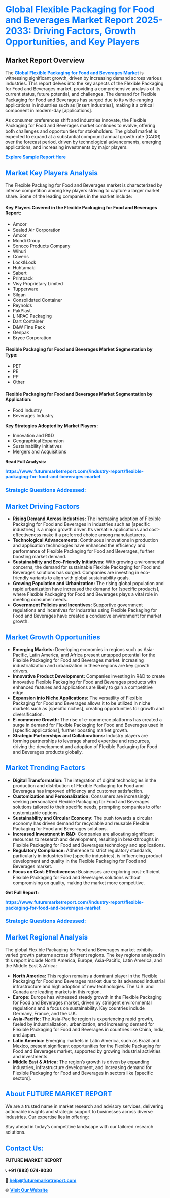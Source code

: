 <h1 style="color: #007BFF;">Global Flexible Packaging for Food and Beverages Market Report 2025-2033: Driving Factors, Growth Opportunities, and Key Players</h1>

<section id="overview">
<h2>Market Report Overview</h2>
<p>The <a href="https://www.futuremarketreport.com//industry-report/flexible-packaging-for-food-and-beverages-market" style="color: #007BFF; text-decoration: none;"><strong>Global Flexible Packaging for Food and Beverages Market</strong></a> is witnessing significant growth, driven by increasing demand across various industries. This report delves into the key aspects of the Flexible Packaging for Food and Beverages market, providing a comprehensive analysis of its current status, future potential, and challenges. The demand for Flexible Packaging for Food and Beverages has surged due to its wide-ranging applications in industries such as [insert industries], making it a critical component in modern-day [applications].</p>
<p>As consumer preferences shift and industries innovate, the Flexible Packaging for Food and Beverages market continues to evolve, offering both challenges and opportunities for stakeholders. The global market is expected to expand at a substantial compound annual growth rate (CAGR) over the forecast period, driven by technological advancements, emerging applications, and increasing investments by major players.</p>
</section>

<section id="overview">
<p><a href="https://www.futuremarketreport.com//request-sample/reportId=51493" style="color: #007BFF; text-decoration: none;"><strong>Explore Sample Report Here</strong></a></p>
</section>

<section id="key-players">
<h2 style="color: #007BFF;">Market Key Players Analysis</h2>
<p>The Flexible Packaging for Food and Beverages market is characterized by intense competition among key players striving to capture a larger market share. Some of the leading companies in the market include:</p>
<h4>Key Players Covered in the Flexible Packaging for Food and Beverages Report:</h4>
<ul><li>Amcor</li><li>Sealed Air Corporation</li><li>Amcor</li><li>Mondi Group</li><li>Sonoco Products Company</li><li>Wihuri</li><li>Coveris</li><li>Lock&amp;Lock</li><li>Huhtamaki</li><li>Sabert</li><li>Printpack</li><li>Visy Proprietary Limited</li><li>Tupperware</li><li>Silgan</li><li>Consolidated Container</li><li>Reynolds</li><li>PakPlast</li><li>LINPAC Packaging</li><li>Dart Container</li><li>D&amp;W Fine Pack</li><li>Genpak</li><li>Bryce Corporation</li></ul>
<h4>Flexible Packaging for Food and Beverages Market Segmentation by Type:</h4>
<ul><li>PET</li><li>PE</li><li>PP</li><li>Other</li></ul>

<h4>Flexible Packaging for Food and Beverages Market Segmentation by Application:</h4>
<ul><li>Food Industry</li><li>Beverages Industry</li></ul>
<p><strong>Key Strategies Adopted by Market Players:</strong></p>
<ul>
<li>Innovation and R&D</li>
<li>Geographical Expansion</li>
<li>Sustainability Initiatives</li>
<li>Mergers and Acquisitions</li>
</ul>
</section>

<section>
<p><strong>Read Full Analysis: </strong></p><a href="https://www.futuremarketreport.com//industry-report/flexible-packaging-for-food-and-beverages-market" style="color: #007BFF; text-decoration: none;"><strong>https://www.futuremarketreport.com//industry-report/flexible-packaging-for-food-and-beverages-market</strong></a>
<h3 style="color: #007BFF;">Strategic Questions Addressed:</h3>
</section>

<section id="driving-factors">
<h2 style="color: #007BFF;">Market Driving Factors</h2>
<ul>
<li><strong>Rising Demand Across Industries:</strong> The increasing adoption of Flexible Packaging for Food and Beverages in industries such as [specific industries] is a major growth driver. Its versatile applications and cost-effectiveness make it a preferred choice among manufacturers.</li>
<li><strong>Technological Advancements:</strong> Continuous innovations in production and application technologies have enhanced the efficiency and performance of Flexible Packaging for Food and Beverages, further boosting market demand.</li>
<li><strong>Sustainability and Eco-Friendly Initiatives:</strong> With growing environmental concerns, the demand for sustainable Flexible Packaging for Food and Beverages solutions has surged. Companies are investing in eco-friendly variants to align with global sustainability goals.</li>
<li><strong>Growing Population and Urbanization:</strong> The rising global population and rapid urbanization have increased the demand for [specific products], where Flexible Packaging for Food and Beverages plays a vital role in meeting consumer needs.</li>
<li><strong>Government Policies and Incentives:</strong> Supportive government regulations and incentives for industries using Flexible Packaging for Food and Beverages have created a conducive environment for market growth.</li>
</ul>
</section>

<section id="growth-opportunities">
<h2 style="color: #007BFF;">Market Growth Opportunities</h2>
<ul>
<li><strong>Emerging Markets:</strong> Developing economies in regions such as Asia-Pacific, Latin America, and Africa present untapped potential for the Flexible Packaging for Food and Beverages market. Increasing industrialization and urbanization in these regions are key growth drivers.</li>
<li><strong>Innovative Product Development:</strong> Companies investing in R&D to create innovative Flexible Packaging for Food and Beverages products with enhanced features and applications are likely to gain a competitive edge.</li>
<li><strong>Expansion into Niche Applications:</strong> The versatility of Flexible Packaging for Food and Beverages allows it to be utilized in niche markets such as [specific niches], creating opportunities for growth and diversification.</li>
<li><strong>E-commerce Growth:</strong> The rise of e-commerce platforms has created a surge in demand for Flexible Packaging for Food and Beverages used in [specific applications], further boosting market growth.</li>
<li><strong>Strategic Partnerships and Collaborations:</strong> Industry players are forming partnerships to leverage shared expertise and resources, driving the development and adoption of Flexible Packaging for Food and Beverages products globally.</li>
</ul>
</section>

<section id="trending-factors">
<h2 style="color: #007BFF;">Market Trending Factors</h2>
<ul>
<li><strong>Digital Transformation:</strong> The integration of digital technologies in the production and distribution of Flexible Packaging for Food and Beverages has improved efficiency and customer satisfaction.</li>
<li><strong>Customization and Personalization:</strong> Consumers are increasingly seeking personalized Flexible Packaging for Food and Beverages solutions tailored to their specific needs, prompting companies to offer customizable options.</li>
<li><strong>Sustainability and Circular Economy:</strong> The push towards a circular economy has driven demand for recyclable and reusable Flexible Packaging for Food and Beverages solutions.</li>
<li><strong>Increased Investment in R&D:</strong> Companies are allocating significant resources to research and development, resulting in breakthroughs in Flexible Packaging for Food and Beverages technology and applications.</li>
<li><strong>Regulatory Compliance:</strong> Adherence to strict regulatory standards, particularly in industries like [specific industries], is influencing product development and quality in the Flexible Packaging for Food and Beverages market.</li>
<li><strong>Focus on Cost-Effectiveness:</strong> Businesses are exploring cost-efficient Flexible Packaging for Food and Beverages solutions without compromising on quality, making the market more competitive.</li>
</ul>
</section>

<section>
<p><strong>Get Full Report: </strong></p><a href="https://www.futuremarketreport.com//industry-report/flexible-packaging-for-food-and-beverages-market" style="color: #007BFF; text-decoration: none;"><strong>https://www.futuremarketreport.com//industry-report/flexible-packaging-for-food-and-beverages-market</strong></a>
<h3 style="color: #007BFF;">Strategic Questions Addressed:</h3>
</section>


<section id="regional-analysis">
<h2 style="color: #007BFF;">Market Regional Analysis</h2>
<p>The global Flexible Packaging for Food and Beverages market exhibits varied growth patterns across different regions. The key regions analyzed in this report include North America, Europe, Asia-Pacific, Latin America, and the Middle East & Africa:</p>
<ul>
<li><strong>North America:</strong> This region remains a dominant player in the Flexible Packaging for Food and Beverages market due to its advanced industrial infrastructure and high adoption of new technologies. The U.S. and Canada are leading markets in this region.</li>
<li><strong>Europe:</strong> Europe has witnessed steady growth in the Flexible Packaging for Food and Beverages market, driven by stringent environmental regulations and a focus on sustainability. Key countries include Germany, France, and the U.K.</li>
<li><strong>Asia-Pacific:</strong> The Asia-Pacific region is experiencing rapid growth, fueled by industrialization, urbanization, and increasing demand for Flexible Packaging for Food and Beverages in countries like China, India, and Japan.</li>
<li><strong>Latin America:</strong> Emerging markets in Latin America, such as Brazil and Mexico, present significant opportunities for the Flexible Packaging for Food and Beverages market, supported by growing industrial activities and investments.</li>
<li><strong>Middle East & Africa:</strong> The region’s growth is driven by expanding industries, infrastructure development, and increasing demand for Flexible Packaging for Food and Beverages in sectors like [specific sectors].</li>
</ul>
</section>

<footer>
<h2 style="color: #007BFF;">About FUTURE MARKET REPORT</h2>
<p>We are a trusted name in market research and advisory services, delivering actionable insights and strategic support to businesses across diverse industries. Our expertise lies in offering:</p>

<p>Stay ahead in today’s competitive landscape with our tailored research solutions.</p>

<h2 style="color: #007BFF;">Contact Us:</h2>
<p><strong>FUTURE MARKET REPORT</strong></p>
<p>📞 <strong>+91 (883) 074-8030</strong></p>
<p>📧 <strong><a href="mailto:help@futuremarketreport.com" style="color: #007BFF;">help@futuremarketreport.com</a></strong></p>
<p>🌐 <strong><a href="https://www.futuremarketreport.com/" style="color: #007BFF;">Visit Our Website</a></strong></p>
</footer>